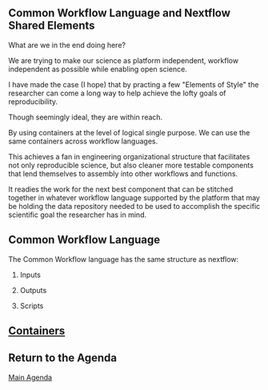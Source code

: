 ## Common Workflow Language and Nextflow Shared Elements

What are we in the end doing here?

We are trying to make our science as platform independent, workflow independent as possible while enabling open science.

I have made the case (I hope) that by practing a few "Elements of Style" the researcher can come a long way to help achieve the lofty goals of reproducibility.

Though seemingly ideal, they are within reach.

By using containers at the level of logical single purpose.  We can use the same containers across workflow languages.

This achieves a fan in engineering organizational structure that facilitates not only reproducible science, but also cleaner more testable components that lend themselves to assembly into other workflows and functions.

It readies the work for the next best component that can be stitched together in whatever workflow language supported by the platform that may be holding the data repository needed to be used to accomplish the specific scientific goal the researcher has in mind.

## Common Workflow Language

The Common Workflow language has the same structure as nextflow:

1. Inputs

2. Outputs

3. Scripts


## [Containers](https://www.commonwl.org/user_guide/07-containers/index.html)


## Return to the Agenda

[Main Agenda](https://github.com/NIH-NICHD/Elements-of-Style-Workflow-Creation-Maintenance#readme)
